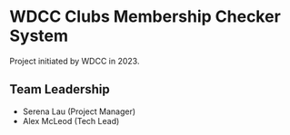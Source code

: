 # WDCC Clubs Membership Checker System
Project initiated by WDCC in 2023.

## Team Leadership

- Serena Lau (Project Manager)
- Alex McLeod (Tech Lead)
